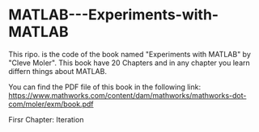 # MATLAB---Experiments-with-MATLAB

This ripo. is the code of the book named "Experiments with MATLAB" by "Cleve Moler". This book have 20 Chapters and in any chapter you learn differn things about MATLAB.

You can find the PDF file of this book in the following link:
https://www.mathworks.com/content/dam/mathworks/mathworks-dot-com/moler/exm/book.pdf


Firsr Chapter: Iteration
